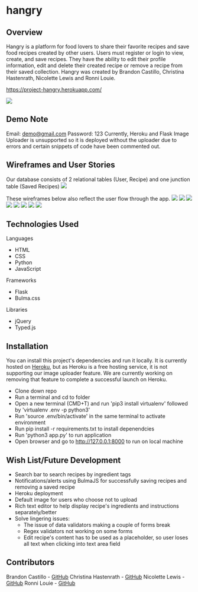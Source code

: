 # hangry

## Overview
Hangry is a platform for food lovers to share their favorite recipes and save food recipes created by other users. Users must register or login to view, create, and save recipes.  They have the ability to edit their profile information, edit and delete their created recipe or remove a recipe from their saved collection. 
Hangry was created by Brandon Castillo, Christina Hastenrath, Nicolette Lewis and Ronni Louie.

https://project-hangry.herokuapp.com/

![](assets/readmedemo.gif)

## Demo Note
Email: demo@gmail.com
Password: 123
Currently, Heroku and Flask Image Uploader is unsupported so it is deployed without the uploader due to errors and certain snippets of code have been commented out. 

## Wireframes and User Stories
Our database consists of 2 relational tables (User, Recipe) and one junction table (Saved Recipes)
![](assets/ERD.jpg)

These wireframes below also reflect the user flow through the app.
![](assets/Landing.JPG)
![](assets/About.JPG)
![](assets/LogIn.JPG)
![](assets/Profile.JPG)
![](assets/CRUD_user.JPG)
![](assets/CRUD_recipe.JPG)
![](assets/Recipes.JPG)
![](assets/Recipe_focus.JPG)


## Technologies Used
Languages
- HTML
- CSS
- Python
- JavaScript

Frameworks
- Flask
- Bulma.css

Libraries
- jQuery
- Typed.js


## Installation
You can install this project's dependencies and run it locally.  It is currently hosted on [Heroku](https://project-hangry.herokuapp.com/), but as Heroku is a free hosting service, it is not supporting our image uploader feature.  We are currently working on removing that feature to complete a successful launch on Heroku.

- Clone down repo
- Run a terminal and cd to folder
- Open a new terminal (CMD+T) and run 'pip3 install virtualenv' followed by 'virtualenv .env -p python3'
- Run 'source .env/bin/activate' in the same terminal to activate environment
- Run pip install -r requirements.txt to install depenendcies
- Run 'python3 app.py' to run application
- Open browser and go to http://127.0.0.1:8000 to run on local machine


## Wish List/Future Development
- Search bar to search recipes by ingredient tags
- Notifications/alerts using BulmaJS for successfully saving recipes and removing a saved recipe
- Heroku deployment
- Default image for users who choose not to upload
- Rich text editor to help display recipe's ingredients and instructions separately/better
- Solve lingering issues:
  - The issue of data validators making a couple of forms break
  - Regex validators not working on some forms
  - Edit recipe's content has to be used as a placeholder, so user loses all text when clicking into text area field

## Contributors
Brandon Castillo - <a href="https://github.com/brandonmcastillo">GitHub</a>
Christina Hastenrath - <a href="https://github.com/ch264">GitHub</a>
Nicolette Lewis - <a href="https://github.com/LewNic1">GitHub</a>
Ronni Louie - <a href="https://github.com/ronsbons">GitHub</a>
